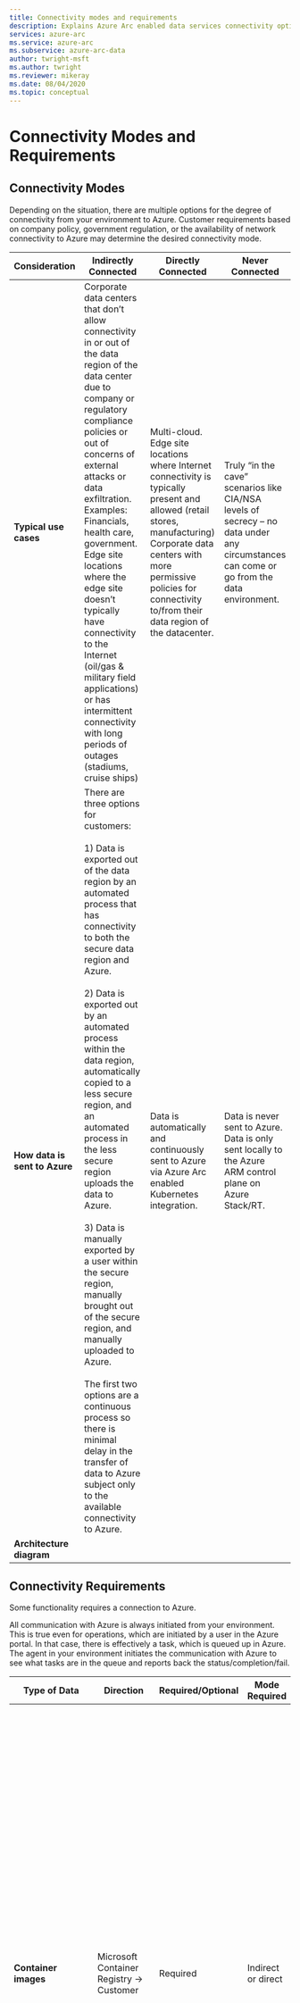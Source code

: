 ```yaml
---
title: Connectivity modes and requirements
description: Explains Azure Arc enabled data services connectivity options for from your environment to Azure
services: azure-arc
ms.service: azure-arc
ms.subservice: azure-arc-data
author: twright-msft
ms.author: twright
ms.reviewer: mikeray
ms.date: 08/04/2020
ms.topic: conceptual
---
```


# Connectivity Modes and Requirements

## Connectivity Modes

Depending on the situation, there are multiple options for the degree of connectivity from your environment to Azure.  Customer requirements based on company policy, government regulation, or the availability of network connectivity to Azure may determine the desired connectivity mode.

|**Consideration**|**Indirectly Connected**|**Directly Connected**|**Never Connected**|
|---|---|---|---|
|**Typical use cases**|Corporate data centers that don’t allow connectivity in or out of the data region of the data center due to company or regulatory compliance policies or out of concerns of external attacks or data exfiltration.  Examples: Financials, health care, government. Edge site locations where the edge site doesn’t typically have connectivity to the Internet (oil/gas & military field applications) or has intermittent connectivity with long periods of outages (stadiums, cruise ships)|Multi-cloud. Edge site locations where Internet connectivity is typically present and allowed (retail stores, manufacturing) Corporate data centers with more permissive policies for connectivity to/from their data region of the datacenter.|Truly “in the cave” scenarios like CIA/NSA levels of secrecy – no data under any circumstances can come or go from the data environment.|
|**How data is sent to Azure**|There are three options for customers:<br><br> 1) Data is exported out of the data region by an automated process that has connectivity to both the secure data region and Azure.<br><br>2) Data is exported out by an automated process within the data region, automatically copied to a less secure region, and an automated process in the less secure region uploads the data to Azure.<br><br>3) Data is manually exported by a user within the secure region, manually brought out of the secure region, and manually uploaded to Azure. <br><br>The first two options are a continuous process so there is minimal delay in the transfer of data to Azure subject only to the available connectivity to Azure.|Data is automatically and continuously sent to Azure via Azure Arc enabled Kubernetes integration.|Data is never sent to Azure.  Data is only sent locally to the Azure ARM control plane on Azure Stack/RT.|
|**Architecture diagram**||||

## Connectivity Requirements

Some functionality requires a connection to Azure.

All communication with Azure is always initiated from your environment. This is true even for operations, which are initiated by a user in the Azure portal.  In that case, there is effectively a task, which is queued up in Azure.  The agent in your environment initiates the communication with Azure to see what tasks are in the queue and reports back the status/completion/fail.

|**Type of Data**|**Direction**|**Required/Optional**|**Mode Required**|**Notes**|
|---|---|---|---|---|
|**Container images**|Microsoft Container Registry -> Customer|Required|Indirect or direct|Container images are the method for distributing the software.  In an environment which can connect to the Microsoft Container Registry (MCR) over the internet, the container images can be pulled directly from MCR.  In the event that the deployment environment doesn’t have direct connectivity, you can pull the images from MCR and push them to a private container registry in the deployment environment.  At deployment time you can configure the deployment process to pull from the private container registry instead of MCR. This also applies to automated updates.|
|**Resource inventory**|Customer environment -> Azure|Required|Indirect or direct|An inventory of data controllers, database instances (PostgreSQL and SQL) is kept in Azure for billing purposes and also for purposes of creating an inventory of all data controllers and database instances in one place which is especially useful if you have more than one environment with Azure Arc data services.  As instances are provisioned, deprovisioned, scaled out/in, scaled up/down the inventory is updated in Azure.|
|**Billing telemetry data**|Customer environment -> Azure|Required|Indirect or direct|Utilization of database instances must be sent to Azure for billing purposes.  Utilization here means the number of cores per hour that are used by each database instance, the pricing tier (business critical, general purpose, dev/test).|
|**Azure RBAC**|Customer environment -> Azure -> Customer Environment|Optional|Direct only|If you want to use Azure for RBAC then connectivity must be established with Azure at all times.  If you don’t want to use Azure for RBAC then local K8s RBAC can be used.|
|**Azure Active Directory**|Customer environment -> Azure -> Customer environment|Optional (maybe additional cost)|Direct only|If you want to use Azure AD then connectivity must be established with Azure at all times. If you don’t want to use Azure AD for authentication, you can us ADFS over AD.|
|**Monitoring data and logs**|Customer environment -> Azure|Optional (maybe additional cost)|Indirect or direct|If you want to send the locally collected monitoring data and logs to Azure Monitor for aggregating data across multiple environments into one place and also to take advantage of Azure Monitor services like alerts, using the data in Azure Machine Learning, etc.|
|**Backups/Restore**|Customer environment -> Azure -> Customer environment|Optional (additional cost)|Direct only|If you want to be able to send backups that are taken locally to Azure Backup for long-term, offsite retention of backups and bring them back to the local environment for restore.|
|**Security services (Advanced Threat Protection, Vulnerability Assessment)**|Customer environment -> Azure -> Customer environment|Optional  (additional cost)|Direct only||
|**Provisioning and configuration changes from Azure portal**|Customer environment -> Azure -> Customer environment|Optional|Direct only|Provisioning and configuration changes can be done locally using Azure Data Studio or the azdata CLI.  You only need this if you want to also be able to provision and make configuration changes from the Azure portal.|
